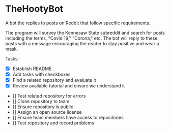 # TheHootyBot
A bot the replies to posts on Reddit that follow specific requirements. 

The program will survey the Kennesaw State subreddit and search for posts including the terms, "Covid 19," "Corona," etc. The bot will reply to these posts with a message encouraging the reader to stay positive and wear a mask.


Tasks:

- [x] Establish README.
- [x] Add tasks with checkboxes
- [x] Find a related repository and evaluate it
- [x] Review available tutorial and ensure we understand it
- [] Test related repository for errors
- [] Clone repository to team
- [] Ensure repository is public
- [] Assign an open source license
- [] Ensure team members have access to repositories
- [] Test repository and record problems
